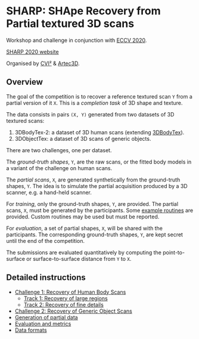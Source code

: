 # SHARP: SHApe Recovery from Partial textured 3D scans

Workshop and challenge in conjunction with
[ECCV 2020](https://eccv2020.eu/workshops/).

[SHARP 2020 website](https://cvi2.uni.lu/sharp2020/)

Organised by [CVI²](https://cvi2.uni.lu) & [Artec3D](https://artec-europe.com).

## Overview

The goal of the competition is to recover a reference textured scan `Y` from a
partial version of it `X`.
This is a *completion task* of 3D shape and texture.

The data consists in pairs `(X, Y)` generated from two datasets of 3D textured
scans:

1. 3DBodyTex-2: a dataset of 3D human scans (extending
   [3DBodyTex](https://cvi2.uni.lu/datasets/)).
2. 3DObjectTex: a dataset of 3D scans of generic objects.

There are two challenges, one per dataset.

The *ground-truth shapes*, `Y`, are the raw scans, or the fitted body models in
a variant of the challenge on human scans.

The *partial scans*, `X`, are generated synthetically from the ground-truth
shapes, `Y`.
The idea is to simulate the partial acquisition produced by a 3D scanner, e.g.
a hand-held scanner.

For *training*, only the ground-truth shapes, `Y`, are provided.
The partial scans, `X`, must be generated by the participants.
Some [example routines](sharp/preprocess.py) are provided.
Custom routines may be used but must be reported.

For *evaluation*, a set of partial shapes, `X`, will be shared with the
participants.
The corresponding ground-truth shapes, `Y`, are kept secret until the end of
the competition.

The submissions are evaluated quantitatively by computing the point-to-surface
or surface-to-surface distance from `Y` to `X`.

## Detailed instructions

- [Challenge 1: Recovery of Human Body Scans](doc/challenge_1.md)
  - [Track 1: Recovery of large regions](doc/challenge_1_track_1.md)
  - [Track 2: Recovery of fine details](doc/challenge_1_track_1.md)
- [Challenge 2: Recovery of Generic Object Scans](doc/challenge_2.md)
- [Generation of partial data](doc/partial_data.md)
- [Evaluation and metrics]()
- [Data formats](doc/formats.md)
